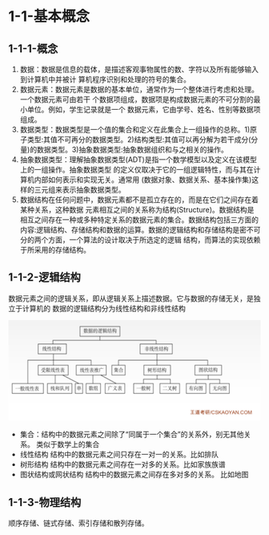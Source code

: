 # 1-1-基本概念

## 1-1-1-概念

1. 数据：数据是信息的载体，是描述客观事物属性的数、字符以及所有能够输入到计算机中并被计 算机程序识别和处理的符号的集合。
2. 数据元素：数据元素是数据的基本单位，通常作为一个整体进行考虑和处理。一个数据元素可由若干 个数据项组成，数据项是构成数据元素的不可分割的最小单位。例如，学生记录就是一个 数据元素，它由学号、姓名、性别等数据项组成。
3. 数据类型：数据类型是一个值的集合和定义在此集合上一组操作的总称。1\)原子类型:其值不可再分的数据类型。2\)结构类型:其值可以再分解为若干成分\(分量\)的数据类型。3\)抽象数据类型:抽象数据组织和与之相关的操作。
4. 抽象数据类型：理解抽象数据类型\(ADT\)是指一个数学模型以及定义在该模型上的一组操作。抽象数据类型 的定义仅取决于它的一组逻辑特性，而与其在计算机内部如何表示和实现无关。通常用 \(数据对象、数据关系、基本操作集\)这样的三元组来表示抽象数据类型。
5. 数据结构在任何问题中，数据元素都不是孤立存在的，而是在它们之间存在着某种关系，这种数据 元素相互之间的关系称为结构\(Structure\)。数据结构是相互之间存在一种或多种特定关系的数据元素的集合。数据结构包括三方面的内容:逻辑结构、存储结构和数据的运算。数据的逻辑结构和存储结构是密不可分的两个方面，一个算法的设计取决于所选定的逻辑 结构，而算法的实现依赖于所采用的存储结构。

## 1-1-2-逻辑结构

数据元素之间的逻辑关系，即从逻辑关系上描述数据。它与数据的存储无关，是独立于计算机的 数据的逻辑结构分为线性结构和非线性结构

![](../../.gitbook/assets/image%20%28194%29.png)

* 集合：结构中的数据元素之间除了“同属于一个集合”的关系外，别无其他关系。 类似于数学上的集合
* 线性结构 结构中的数据元素之间只存在一对一的关系。比如排队
* 树形结构 结构中的数据元素之间存在一对多的关系。比如家族族谱
* 图状结构或网状结构 结构中的数据元素之间存在多对多的关系。 比如地图

## 1-1-3-物理结构

顺序存储、链式存储、索引存储和散列存储。





